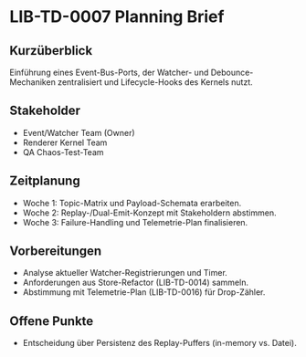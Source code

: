 # LIB-TD-0007 Planning Brief

## Kurzüberblick
Einführung eines Event-Bus-Ports, der Watcher- und Debounce-Mechaniken zentralisiert und Lifecycle-Hooks des Kernels nutzt.

## Stakeholder
- Event/Watcher Team (Owner)
- Renderer Kernel Team
- QA Chaos-Test-Team

## Zeitplanung
- Woche 1: Topic-Matrix und Payload-Schemata erarbeiten.
- Woche 2: Replay-/Dual-Emit-Konzept mit Stakeholdern abstimmen.
- Woche 3: Failure-Handling und Telemetrie-Plan finalisieren.

## Vorbereitungen
- Analyse aktueller Watcher-Registrierungen und Timer.
- Anforderungen aus Store-Refactor (LIB-TD-0014) sammeln.
- Abstimmung mit Telemetrie-Plan (LIB-TD-0016) für Drop-Zähler.

## Offene Punkte
- Entscheidung über Persistenz des Replay-Puffers (in-memory vs. Datei).
